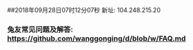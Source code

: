 ##2018年09月28日07时12分07秒 新址: 104.248.215.20
### 兔友常见问题及解答: https://github.com/wanggonging/d/blob/w/FAQ.md
